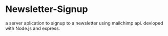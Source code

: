 # Newsletter-Signup

a server aplication to signup to a newsletter using mailchimp api.
devloped with Node.js and express.

